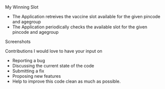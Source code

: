 My Winning Slot
- The Application retreives the vaccine slot available for the given pincode and agegroup
- The Application periodically checks the available slot for the given pincode and agegroup

Screenshots

Contributions 
I would love to have your input on
- Reporting a bug
- Discussing the current state of the code
- Submitting a fix
- Proposing new features
- Help to improve this code clean as much as possible. 

